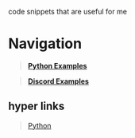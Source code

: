 code snippets that are useful for me
# Navigation

> [**Python Examples**](https://github.com/toebeaner/code-snippets/tree/main/python)

> [**Discord Examples**](https://github.com/toebeaner/code-snippets/tree/main/discord)

## hyper links
> [Python](https://www.python.org/downloads/)
